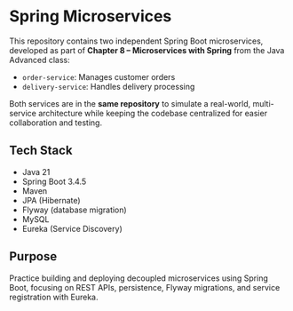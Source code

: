# Spring Microservices

This repository contains two independent Spring Boot microservices, developed as part of **Chapter 8 – Microservices with Spring** from the Java Advanced class:

- `order-service`: Manages customer orders
- `delivery-service`: Handles delivery processing

Both services are in the **same repository** to simulate a real-world, multi-service architecture while keeping the codebase centralized for easier collaboration and testing.

## Tech Stack

- Java 21
- Spring Boot 3.4.5
- Maven
- JPA (Hibernate)
- Flyway (database migration)
- MySQL
- Eureka (Service Discovery)

## Purpose

Practice building and deploying decoupled microservices using Spring Boot, focusing on REST APIs, persistence, Flyway migrations, and service registration with Eureka.

